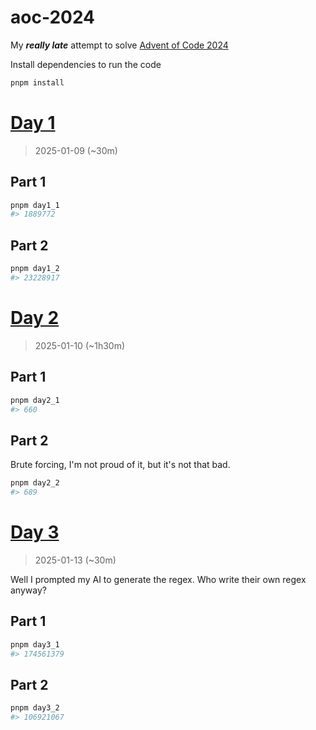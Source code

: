 # aoc-2024
My ***really late*** attempt to solve [Advent of Code 2024](https://adventofcode.com/2024)

Install dependencies to run the code
```sh
pnpm install
```

# [Day 1](https://adventofcode.com/2024/day/1)
> 2025-01-09 (~30m)
## Part 1
```sh
pnpm day1_1
#> 1889772
```
## Part 2
```sh
pnpm day1_2
#> 23228917
```

# [Day 2](https://adventofcode.com/2024/day/2)

> 2025-01-10 (~1h30m)

## Part 1

```sh
pnpm day2_1
#> 660
```

## Part 2

Brute forcing, I'm not proud of it, but it's not that bad.

```sh
pnpm day2_2
#> 689
```

# [Day 3](https://adventofcode.com/2024/day/3)

> 2025-01-13 (~30m)

Well I prompted my AI to generate the regex. Who write their own regex anyway?

## Part 1

```sh
pnpm day3_1
#> 174561379
```

## Part 2

```sh
pnpm day3_2
#> 106921067
```
